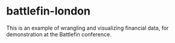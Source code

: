 
<!-- README.md is generated from README.Rmd. Please edit that file -->

# battlefin-london

<!-- badges: start -->

<!-- badges: end -->

This is an example of wrangling and visualizing financial data, for
demonstration at the Battlefin conference.
